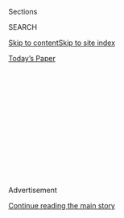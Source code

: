 <div id="app">

<div>

<div>

<div>

<div class="NYTAppHideMasthead css-1q2w90k e1suatyy0">

<div class="section css-ui9rw0 e1suatyy2">

<div class="css-eph4ug er09x8g0">

<div class="css-6n7j50">

</div>

<span class="css-1dv1kvn">Sections</span>

<div class="css-10488qs">

<span class="css-1dv1kvn">SEARCH</span>

</div>

[Skip to content](#site-content)[Skip to site index](#site-index)

</div>

<div class="css-10698na e1huz5gh0">

</div>

</div>

<div id="masthead-bar-one" class="section hasLinks css-15hmgas e1csuq9d3">

<div class="css-uqyvli e1csuq9d0">

</div>

<div class="css-1uqjmks e1csuq9d1">

</div>

<div class="css-9e9ivx">

[](https://myaccount.nytimes.com/auth/login?response_type=cookie&client_id=vi)

</div>

<div class="css-1bvtpon e1csuq9d2">

[Today’s Paper](https://www.nytimes.com/section/todayspaper)

</div>

</div>

</div>

</div>

<div data-aria-hidden="false">

<div id="site-content" role="main">

<div>

<div class="css-1aor85t" style="opacity:0.000000001;z-index:-1;visibility:hidden">

<div class="css-1hqnpie">

<div class="css-epjblv">

<span class="css-17xtcya">[Opinion](/section/opinion)</span><span class="css-x15j1o">|</span><span class="css-fwqvlz">Sim,
o coronavírus está no ar</span>

</div>

<div class="css-k008qs">

<div class="css-1iwv8en">

<span class="css-18z7m18"></span>

<div>

</div>

</div>

<span class="css-1n6z4y">https://nyti.ms/3fq0Qko</span>

<div class="css-1705lsu">

<div class="css-4xjgmj">

<div class="css-4skfbu" role="toolbar" data-aria-label="Social Media Share buttons, Save button, and Comments Panel with current comment count" data-testid="share-tools">

  - 
  - 
  - 
  - 
    
    <div class="css-6n7j50">
    
    </div>

  - 

</div>

</div>

</div>

</div>

</div>

</div>

<div id="NYT_TOP_BANNER_REGION" class="css-13pd83m">

</div>

<div id="top-wrapper" class="css-1sy8kpn">

<div id="top-slug" class="css-l9onyx">

Advertisement

</div>

[Continue reading the main story](#after-top)

<div class="ad top-wrapper" style="text-align:center;height:100%;display:block;min-height:250px">

<div id="top" class="place-ad" data-position="top" data-size-key="top">

</div>

</div>

<div id="after-top">

</div>

</div>

<div>

<div class="css-v5btjw etb61u70">

<div class="css-v05ibm etb61u71">

[Opinion](/section/opinion)

</div>

</div>

<div id="sponsor-wrapper" class="css-1hyfx7x">

<div id="sponsor-slug" class="css-19vbshk">

Supported by

</div>

[Continue reading the main story](#after-sponsor)

<div id="sponsor" class="ad sponsor-wrapper" style="text-align:center;height:100%;display:block">

</div>

<div id="after-sponsor">

</div>

</div>

<div class="css-186x18t">

</div>

<div class="css-1vkm6nb ehdk2mb0">

# Sim, o coronavírus está no ar

</div>

A transmissão do vírus pelos aerossóis importa e, talvez, muito mais do
que ainda sabemos.

<div class="css-18e8msd">

<div class="css-vp77d3 epjyd6m0">

<div class="css-1baulvz">

Por <span class="css-1baulvz last-byline" itemprop="name">Linsey C.
Marr</span>

<div class="css-8atqhb">

Dra. Marr é professora de engenharia.

</div>

</div>

</div>

  - Aug. 5, 2020

  - 
    
    <div class="css-4xjgmj">
    
    <div class="css-d8bdto" role="toolbar" data-aria-label="Social Media Share buttons, Save button, and Comments Panel with current comment count" data-testid="share-tools">
    
      - 
      - 
      - 
      - 
        
        <div class="css-6n7j50">
        
        </div>
    
      - 
    
    </div>
    
    </div>

</div>

<div class="css-79elbk" data-testid="photoviewer-wrapper">

<div class="css-z3e15g" data-testid="photoviewer-wrapper-hidden">

</div>

<div class="css-1a48zt4 ehw59r15" data-testid="photoviewer-children">

![<span class="css-cnj6d5 e1z0qqy90" itemprop="copyrightHolder"><span class="css-1ly73wi e1tej78p0">Credit...</span><span><span>Bettmann
vía Getty Images
Plus</span></span></span>](https://static01.nyt.com/images/2020/07/30/opinion/05marr-PORT/30Marr-articleLarge.jpg?quality=75&auto=webp&disable=upscale)

</div>

</div>

<div class="css-mdjrty">

[Read in
English](https://www.nytimes.com/2020/07/30/opinion/coronavirus-aerosols.html "Read in English")[Leer
en
español](https://www.nytimes.com/es/2020/08/01/espanol/opinion/coronavirus-aire.html "Read in Spanish")

</div>

</div>

<div class="section meteredContent css-1r7ky0e" name="articleBody" itemprop="articleBody">

<div class="css-1fanzo5 StoryBodyCompanionColumn">

<div class="css-53u6y8">

Finalmente, a Organização Mundial da Saúde (OMS) reconheceu formalmente
que o SARS-CoV-2, o vírus que causa a COVID-19, [é transmitido pelo
ar](https://www.nytimes.com/2020/07/09/health/virus-aerosols-who.html) e
pode ser transportado em minúsculas [partículas de
aerossol](https://www.nature.com/articles/d41586-020-02058-1).

Quando tossimos ou espirramos, falamos ou apenas respiramos,
naturalmente expelimos gotículas (pequenas partículas de fluido) e
aerossóis (partículas ainda menores de fluido). No entanto, até o início
deste mês, a OMS — bem como os Centros de Controle e Prevenção de
Doenças dos EUA ou a agência de Saúde Pública da Inglaterra — [havia
alertado](https://www.who.int/news-room/commentaries/detail/modes-of-transmission-of-virus-causing-covid-19-implications-for-ipc-precaution-recommendations)
principalmente sobre a transmissão do novo coronavírus por meio de
contato direto e gotículas liberadas a curta distância.

A organização havia alertado sobre aerossóis somente em circunstâncias
extraordinárias, como após a intubação e outros [procedimentos
médicos](https://www.who.int/publications/i/item/WHO-2019-nCoV-IPC-2020.4)
relacionados a pacientes infectados em hospitais.

Após vários meses de [insistência de
cientistas](https://www.nature.com/articles/d41586-020-00974-w#ref-CR5),
em 9 de julho, a OMS mudou de posição, passando da negação à uma
[aceitação parcial e
relutante](https://www.who.int/news-room/commentaries/detail/transmission-of-sars-cov-2-implications-for-infection-prevention-precautions):
“Requerem-se mais estudos para determinar se é possível detectar o
SARS-CoV- 2 viável ​​em amostras de ar retiradas de ambientes onde não
sejam realizados procedimentos que geram aerossóis, e o papel dos
aerossóis na transmissão”.

</div>

</div>

<div class="css-1fanzo5 StoryBodyCompanionColumn">

<div class="css-53u6y8">

Sou engenheira civil e ambiental e estudo como os vírus e as bactérias
se espalham pelo ar. Também estou entre [os 239
cientistas](https://www.nytimes.com/es/2020/07/06/espanol/ciencia-y-tecnologia/coronavirus-transmision-aire.html)
que assinaram [uma carta
aberta](https://academic.oup.com/cid/article/doi/10.1093/cid/ciaa939/5867798)
no final de junho exortando a OMS a considerar mais seriamente o risco
de transmissão aérea.

Um mês depois, acredito que a transmissão do SARS-CoV-2 por aerossóis é
muito mais importante do que tem sido reconhecido oficialmente até o
momento.

Em um [estudo
revisado](https://www.nature.com/articles/s41598-020-69286-3) por outros
pesquisadores publicado na revista Nature em 29 de julho, pesquisadores
do Centro Médico da Universidade de Nebraska descobriram que as
gotículas de aerossol coletadas em quartos de hospitais de pacientes
com COVID-19 continham o coronavírus.

Isso confirma os resultados de um
[estudo](https://www.medrxiv.org/content/10.1101/2020.05.31.20115154v1)
(não revisado) do final de maio, no qual descobriu-se que pacientes com
COVID-19 liberavam SARS-CoV-2 simplesmente exalando, sem tossir ou até
mesmo sem falar. Os autores desse estudo disseram que esse achado
implicaria que a transmissão aérea “influencia significativamente” a
propagação do vírus.

Aceitar essas conclusões não mudaria muito as recomendações atuais sobre
as melhores práticas. A melhor proteção contra o SARS-CoV-2, esteja ele
presente em gotículas ou em aerossóis, é essencialmente a mesma:
mantenha a distância e use a máscara.

</div>

</div>

<div class="css-1fanzo5 StoryBodyCompanionColumn">

<div class="css-53u6y8">

As descobertas recentes são sobretudo um lembrete importante de que
também devemos estar vigilantes sobre a abertura de janelas e a
melhoria da circulação de ar em ambientes fechados. Além disso, elas
contribuem para a evidência de que a qualidade das máscaras faciais e
seu ajuste correto na face também são fatores importantes.

De acordo com a definição da OMS, uma “gotícula” é [uma partícula de
mais de cinco
micrômetros](https://www.who.int/news-room/commentaries/detail/modes-of-transmission-of-virus-causing-covid-19-implications-for-ipc-precaution-recommendations)
que não percorre uma distância maior que um metro.

Na realidade, não há limites claros ou significativos entre as gotículas
e os aerossóis — de cinco micrômetros ou de qualquer tamanho. São todas
pequenas gotículas de líquido cujo tamanho varia de muito pequeno a
microscópico.

(Estou consultando historiadores da medicina para identificar os
fundamentos científicos da definição da OMS e, até agora, não
encontramos explicação razoável.)

É verdade que as gotículas tendem a voar pelo ar como balas de canhão em
miniatura e caem no chão rapidamente, enquanto os aerossóis podem
permanecer suspensos por muitas horas.

Porém, os princípios básicos da física também sugerem que uma gota de
cinco micrômetros que cai da boca de um adulto de altura média leve
cerca de meia hora para chegar ao chão, e nesse período a gotícula pode
viajar muitos metros numa corrente de ar. As gotículas expelidas com a
tosse ou no espirro também [percorrem distâncias muito
maiores](https://academic.oup.com/jid/advance-article/doi/10.1093/infdis/jiaa189/5820886)
que um metro.

Outro equívoco comum: a importância dos aerossóis só havia sido
reconhecida de uma forma limitada até agora, como algo suspenso no ar e
que o vento dissipa: uma ameaça distante.

</div>

</div>

<div class="css-1fanzo5 StoryBodyCompanionColumn">

<div class="css-53u6y8">

No entanto, antes que eles possam ir longe, os aerossóis devem viajar
pelo ar próximo — isso significa que eles também são um perigo a curta
distância. E são ainda mais perigosos porque, assim como a fumaça do
cigarro, os aerossóis se concentram mais perto da pessoa infectada (ou
fumante) e são diluídos no ar à medida que se afastam.

Um estudo realizado por cientistas da Universidade de Hong Kong e da
Universidade de Zhejiang, em Hangzhou, China, e revisado por outros
pesquisadores, foi publicado em junho na revista Building and
Environment com a conclusão de que “quanto menores as gotículas
exaladas, mais importante é a rota aérea de curta distância”.

Então, o que significa tudo isso exatamente, na prática?

Você pode entrar numa sala vazia e contrair o vírus se uma pessoa
infectada, que já foi embora, estava lá antes de você? Talvez, mas
provavelmente apenas se a sala for pequena e mal ventilada.

O vírus pode flutuar para cima e para baixo dos edifícios através de
aberturas de ventilação ou tubos[\[MV1\]](#_msocom_1) ? Talvez, embora
isso não tenha sido confirmado.

As pesquisas sugerem que é mais provável que os aerossóis sejam
relevantes em contextos mais simples.

Vejamos [o caso de um restaurante
em](https://www.nytimes.com/2020/04/20/health/airflow-coronavirus-restaurants.html)
Cantão, no sul da China, no início deste ano, em que um cliente
infectado com o SARS-CoV-2 contaminou um total de nove pessoas sentadas
a sua mesa e em outras duas mesas.

Yuguo Li, professor de engenharia da Universidade de Hong Kong, e seus
colegas [analisaram as gravações das câmeras de
vigilância](https://www.medrxiv.org/content/10.1101/2020.04.16.20067728v1)
do restaurante e numa pré-publicação (não revisada) divulgada em abril
afirmaram que não encontraram evidências de contato próximo entre os
clientes.

</div>

</div>

<div class="css-1fanzo5 StoryBodyCompanionColumn">

<div class="css-53u6y8">

Neste caso, a transmissão não pode ser atribuída às gotículas, pelo
menos não a que ocorreu entre as pessoas que não estavam sentadas a mesa
da pessoa infectada: as gotículas teriam caído no chão antes de chegar
às outras mesas.

Contudo, as três mesas estavam em uma seção mal ventilada do restaurante
e um aparelho de ar condicionado circulava o ar entre elas. Também vale
ressaltar que nenhum empregado do restaurante e nenhum outro cliente se
contagiou, incluindo os que estavam sentados em duas mesas fora do
alcance do fluxo do ar condicionado.

Num caso semelhante, acredita-se que uma pessoa infectou 52 das outras
60 pessoas presentes em [um ensaio de
cor](https://www.nytimes.com/2020/05/12/health/coronavirus-choir.html)al
no condado de Skagit, Washington, em março.

Analisei esse evento, com a ajuda de vários colegas de diferentes
universidades, e em [uma pré-publicação (não revisada) lançada em
junho](https://www.medrxiv.org/content/10.1101/2020.06.15.20132027v2),
concluímos que os aerossóis provavelmente foram a principal via de
transmissão.

Os presentes tinham usado desinfetante para as mãos e evitaram abraços e
apertos de mãos, o que limitava o potencial de contágio por contato
direto ou pelas gotículas. Por outro lado, a sala era mal ventilada, o
ensaio durou muito tempo (2,5 horas) e é sabido que cantar produz
microgotas de aerossol e [facilita a propagação de doenças como a
tuberculose](https://www.atsjournals.org/doi/abs/10.1164/arrd.1968.98.2.297).

E o surto no navio Diamond Princess que saiu do Japão no início deste
ano? Por volta de 712 dos 3.711 passageiros foram infectados.

O professor Li e outros também [investigaram esse
caso](https://www.medrxiv.org/content/10.1101/2020.04.09.20059113v1) e,
em uma pré-publicação (não revisada) de abril, concluíram que não havia
transmissão entre os quartos depois que as pessoas foram colocadas em
quarentena: o sistema de ar condicionado do navio não espalhou o vírus a
distâncias maiores.

</div>

</div>

<div class="css-1fanzo5 StoryBodyCompanionColumn">

<div class="css-53u6y8">

Segundo o estudo, a causa mais provável de transmissão foi o contato
próximo com pessoas infectadas ou objetos contaminados antes dos
passageiros e tripulantes serem isolados. (Os pesquisadores não
definiram exatamente o que queriam dizer com “contato”, nem esclareceram
se isso incluía gotículas ou aerossóis a curta distância.)

No entanto, outra [pré-publicação
recente](https://www.medrxiv.org/content/10.1101/2020.07.13.20153049v1)
(não revisada) referente ao caso Diamond Princess concluiu que “a
inalação de aerossóis provavelmente foi o fator predominante na
transmissão da COVID-19” entre os passageiros da embarcação.

Pode parecer lógico, ou intuitivo, deduzir que as gotículas maiores
contêm mais vírus que as gotículas menores de aerossol, mas esse não é
o caso.

[Um artigo publicado esta
semana](https://www.thelancet.com/journals/lanres/article/PIIS2213-2600\(20\)30323-4/fulltext)
em The Lancet Respiratory Medicine que analisou os aerossóis produzidos
pela tosse e a expiração de pacientes com várias infecções respiratórias
revelou “uma predominância de patógenos de pequenas partículas” (menos
de cinco micrômetros). “Não há evidências”, concluiu o estudo, “de que
alguns patógenos se transportem somente em gotículas grandes”.

[Uma pré-publicação
recente](https://www.medrxiv.org/content/10.1101/2020.07.13.20041632v2)
(não revisada) de pesquisadores do Centro Médico da Universidade de
Nebraska revelou que as amostras de vírus retiradas de aerossóis
emitidos por pacientes com COVID-19 eram contagiosas.

Alguns cientistas
[argumentaram](https://jamanetwork.com/journals/jama/fullarticle/2768396)
que o mero fato de que os aerossóis podem conter SARS-CoV-2 não prova
por si só que eles possam causar uma infecção e que se o SARS-CoV-2
fosse disseminado principalmente por aerossóis, haveria mais evidência
de transmissões de longa distância.

Concordo com a ideia que a transmissão a longa distância por aerossol
provavelmente não é significativa, mas considero que, no conjunto,
muitas das evidências até o momento sugerem que a transmissão *a curta
distância* por aerossol é significativa, possivelmente muito
significativa, e certamente mais significativa que o spray direto de
gotículas.

</div>

</div>

<div class="css-1fanzo5 StoryBodyCompanionColumn">

<div class="css-53u6y8">

As implicações práticas são simples:

  - **O distanciamento social é muito importante**. Isso nos mantém
    afastados das áreas com maior concentração de expulsões
    respiratórias. Portanto, é importante manter-se a pelo menos dois
    metros de distância de outras pessoas, embora quanto mais longe você
    estiver, mais seguro estará.

  - **Use máscara**. Elas ajudam a bloquear os aerossóis liberados pelo
    portador. [As evidências
    científicas](https://ucsf.app.box.com/s/blvolkp5z0mydzd82rjks4wyleagt036)
    também sugerem que as máscaras [impedem a inalação de
    aerossóis](https://www.nytimes.com/2020/07/27/health/coronavirus-mask-protection.html?campaign_id=154&emc=edit_cb_20200727&instance_id=20696&nl=coronavirus-briefing&regi_id=65413713&segment_id=34503&te=1&user_id=bd32fbf008e5183a7928ed61c60669f7)
    ao redor.

Quando se trata de máscaras, o tamanho importa.

A melhor máscara é o respirador N95 ou KN95, que, encaixado corretamente
ao rosto, filtra a exalação e impede o portador de inalar pelo menos 95%
das gotículas de aerossol.

A eficácia das máscaras cirúrgicas contra aerossóis varia muito.

[Um estudo de 2013](https://pubmed.ncbi.nlm.nih.gov/23498357/) revelou
que as máscaras cirúrgicas reduziram a exposição aos vírus de influenza
entre 10 a 98% (dependendo do modelo da máscara).

Um artigo recente descobriu que as máscaras cirúrgicas podem impedir
completamente a expulsão dos coronavírus sazonais no ar.

Pelo que sei, ainda não foi realizado estudo semelhante para o
SARS-CoV-2, mas essas descobertas também podem se aplicar a esse vírus,
pois é semelhante aos coronavírus sazonais, em termos de tamanho e
estrutura.

Meu laboratório vem testando máscaras de pano num manequim que aspira ar
pela boca de maneira realista. Descobrimos que mesmo um lenço
frouxamente amarrado sobre a boca e o nariz bloqueou a passagem de pelo
menos a metade das gotas de aerossol maiores que dois micrômetros.

Também descobrimos que especialmente para aerossóis muito pequenos
(menores que um micrômetro) é mais eficaz usar um tecido macio (mais
fácil de ajustar à face) do que um pano mais rígido (que, apesar de
oferecer um filtro melhor, geralmente não se encaixa bem ao rosto e
deixa lacunas).

  - **Evite multidões**. Quanto mais pessoas ao seu redor, maior a
    probabilidade de alguém estar infectado. Evite multidões,
    especialmente em ambientes fechados, onde os aerossóis podem se
    acumular.

  - **Ventilação importa**. Mantenha janelas e portas abertas. Ajuste o
    regulador do sistema de ar condicionado e aquecimento. Faça
    manutenção regular dos filtros nesses sistemas. Adicione
    purificadores de ar portáteis ou instale a tecnologia de lâmpada
    germicida UV para remover ou matar partículas de vírus no ar.

Não está claro o quanto esse coronavírus é transmitido através de
aerossóis em comparação com gotículas ou contato com superfícies
contaminadas. Mesmo [no caso da
gripe](https://journals.plos.org/plospathogens/article?id=10.1371/journal.ppat.1008704),
estudada há décadas, também não sabemos ainda a resposta dessa pergunta.

No entanto, o que sabemos até agora é: os aerossóis são relevantes na
transmissão da COVID-19, e provavelmente ainda mais do que pudemos
provar até agora.

Linsey C. Marr é Charles P. Lunsford Professor de Engenharia Civil e
Ambiental no Instituto Politécnico da Virgínia e na Universidade
Estadual. [@linseymarr](https://twitter.com/linseymarr)

</div>

</div>

</div>

<div>

</div>

<div>

</div>

<div>

</div>

<div>

<div id="bottom-wrapper" class="css-1ede5it">

<div id="bottom-slug" class="css-l9onyx">

Advertisement

</div>

[Continue reading the main story](#after-bottom)

<div id="bottom" class="ad bottom-wrapper" style="text-align:center;height:100%;display:block;min-height:90px">

</div>

<div id="after-bottom">

</div>

</div>

</div>

</div>

</div>

## Site Index

<div>

</div>

## Site Information Navigation

  - [© <span>2020</span> <span>The New York Times
    Company</span>](https://help.nytimes.com/hc/en-us/articles/115014792127-Copyright-notice)

<!-- end list -->

  - [NYTCo](https://www.nytco.com/)
  - [Contact
    Us](https://help.nytimes.com/hc/en-us/articles/115015385887-Contact-Us)
  - [Work with us](https://www.nytco.com/careers/)
  - [Advertise](https://nytmediakit.com/)
  - [T Brand Studio](http://www.tbrandstudio.com/)
  - [Your Ad
    Choices](https://www.nytimes.com/privacy/cookie-policy#how-do-i-manage-trackers)
  - [Privacy](https://www.nytimes.com/privacy)
  - [Terms of
    Service](https://help.nytimes.com/hc/en-us/articles/115014893428-Terms-of-service)
  - [Terms of
    Sale](https://help.nytimes.com/hc/en-us/articles/115014893968-Terms-of-sale)
  - [Site Map](https://spiderbites.nytimes.com)
  - [Help](https://help.nytimes.com/hc/en-us)
  - [Subscriptions](https://www.nytimes.com/subscription?campaignId=37WXW)

</div>

</div>

</div>

</div>
